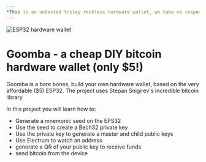 ```yaml
---
*This is an untested truley reckless hardware wallet, we take no responsiblity for loss of funds!*
---
```

![ESP32 hardware wallet](https://i.imgur.com/FXjICTq.png)
# Goomba - a cheap DIY bitcoin hardware wallet (only $5!)

Goomba is a bare bones, build your own hardware wallet, based on the very affordable ($5) ESP32. The project uses Stepan Snigirev's incredible bitcoin library 

In this project you will learn how to:
- Generate a mnemonic seed on the EPS32
- Use the seed to create a Bech32 private key
- Use the private key to generate a master and child public keys
- Use Electrum to watch an address
- generate a QR of your public key to receive funds
- send bitcoin from the device







